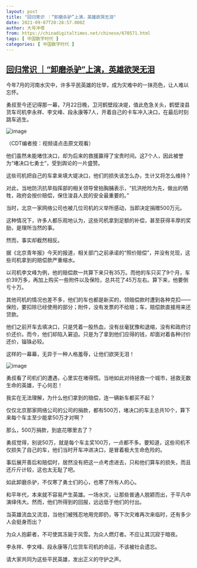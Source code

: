 ```yaml
---
layout: post
title: "回归常识 ｜“卸磨杀驴”上演，英雄欲哭无泪"
date: 2021-09-07T20:28:57.000Z
author: 大号冲塔
from: https://chinadigitaltimes.net/chinese/670571.html
tags: [ 中国数字时代 ]
categories: [ 中国数字时代 ]
---
```

<!--1631046537000-->
[回归常识 ｜“卸磨杀驴”上演，英雄欲哭无泪](https://chinadigitaltimes.net/chinese/670571.html)
------

<div>
<p>今年7月的河南水灾中，许多平民英雄的壮举，成为灾难中的一抹亮色，让人难以忘怀。</p><p>勇叔至今还记得那一幕，7月22日晚，卫河鹤壁段决堤，值此危急关头，鹤壁浚县货车司机李永祥、李文峰、段永康等7人，开着自己的卡车冲入决口，在最后时刻跳车逃生。</p><p><img src="https://chinadigitaltimes.net/chinese/files/2021/09/堵决口.png" alt="image" /></p><div class="ts">（CDT编者按：视频请点击原文观看）</div><p>他们虽然未能堵住决口，却为后来的救援赢得了宝贵时间。这7个人，因此被誉为“堵决口七勇士”，受到舆论的一片盛赞。</p><p>这些司机把自己的车拿来填大堤决口，他们的损失该怎么办，生计又将怎么维持？</p><p>对此，当地防汛抗旱指挥部的相关领导曾拍胸脯表示，“抗洪抢险为先，做出的牺牲，政府会按价赔偿，保住浚县人民的安全最重要的。”</p><p>当时，北京一家网络公司也被几位司机的义举所感动，当即决定捐赠500万元。</p><p>这种情况下，许多人都乐观地认为，这些司机拿到足额的补偿，甚至获得丰厚的奖励，是理所当然的事。</p><p>然而，事实却截然相反。</p><p>据《北京青年报》今天的报道，相关部门之前承诺的“照价赔偿”，并没有兑现，这些司机拿到的赔偿款严重缩水。</p><p>以司机李文峰为例，他的赔偿款一共算下来只有35万。而他的车只买了9个月，车价39万多，再加上购买一些附件以及保险，总共花了45万左右。算下来，他要倒亏十万。</p><p>其他司机的情况也差不多，他们的车也都是新买的，领赔偿款时遭到各种克扣——保险，要扣除已经使用的部分；附件，没有发票的不给赔；车，赔偿款直接用来还贷款。</p><p>他们之前开车去填决口，只是凭着一股热血，没有丝毫犹豫和退缩，没有和政府讨价还价。而今，他们却陷入窘迫。只是为了拿到他们应得的钱，却面对着各种讨价还价，锱铢必较。</p><p>这样的一幕幕，无异于一种人格羞辱，让他们欲哭无泪！</p><p><img src="https://chinadigitaltimes.net/chinese/files/2021/09/post-670571-6137cb8a2945f.png" alt="image" /></p><p>勇叔看了司机们的遭遇，心里实在堵得慌。当地如此对待拯救一个城市，拯救无数生命的英雄，于心何忍！</p><p>我实在无法理解，为什么他们拿到的赔偿，连一辆新车都买不起？</p><p>仅仅北京那家网络公司的公司的捐款，都有500万，堵决口的车主总共10个，算下来每个车主至少能拿50万才对啊？</p><p>那么，500万捐款，到底花哪里去了？</p><p>勇叔觉得，别说50万，就是每个车主奖100万，一点都不多。要知道，这些司机不仅损失了自己的车，他们当时开车冲进决口，是冒着极大生命危险的。</p><p>事后展开善后和赔偿时，居然没有把这一点考虑进去，只和他们算车的损失，而且还斤斤计较，这也太无耻了吧。</p><p>如此卸磨杀驴，不仅寒了勇士们的心，也寒了所有人的心。</p><p>和平年代，本来就不容易产生英雄。一场水灾，让那些普通人脱颖而出，于平凡中演绎伟大。然而，他们所得到的回报，远远低于他们的付出。</p><p>当英雄流血又流泪，当他们被残忍地用完即扔，等下次灾难再次来临时，还有多少人会挺身而出？</p><p>为众人抱薪者，不可使其冻毙于风雪。为众人燃灯者。不应让其沉寂于暗夜。</p><p>李永祥、李文峰、段永康等几位货车司机的命运，不该被社会遗忘。</p><p>请大家共同为这些平民英雄，发出正义的守护之声。</p>
</div>
